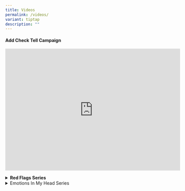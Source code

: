 ```yaml
---
title: Videos
permalink: /videos/
variant: tiptap
description: ""
---
```

<h4>Add Check Tell Campaign</h4>
<div class="iframe-wrapper">
<iframe height="385" width="550" allowfullscreen="true" frameborder="0" src="https://www.youtube.com/embed/5wPxjwKtB0c?si=1Zds-hsZVG75R6Mu"></iframe>
</div>
<p></p>
<div data-type="detailGroup" class="isomer-accordion-group isomer-accordion isomer-accordion-white">
<details class="isomer-details">
<summary><strong>Red Flags Series</strong>
</summary>
<div data-type="detailsContent" class="isomer-details-content">
<table style="minWidth: 50px">
<colgroup>
<col>
<col>
</colgroup>
<tbody>
<tr>
<th rowspan="1" colspan="1">
<div class="iframe-wrapper">
<iframe allowfullscreen="true" frameborder="0" src="https://www.youtube.com/embed/pM0igduWE9A"></iframe>
</div>
</th>
<th rowspan="1" colspan="1">
<div class="iframe-wrapper">
<iframe allowfullscreen="true" frameborder="0" src="https://www.youtube.com/embed/AxKEfu5x8Xk"></iframe>
</div>
</th>
</tr>
<tr>
<td rowspan="1" colspan="1">
<div class="iframe-wrapper">
<iframe allowfullscreen="true" frameborder="0" src="https://www.youtube.com/embed/lPmPEFw9E-4"></iframe>
</div>
</td>
<td rowspan="1" colspan="1">
<div class="iframe-wrapper">
<iframe allowfullscreen="true" frameborder="0" src="https://www.youtube.com/embed/KB30i39fQB8"></iframe>
</div>
</td>
</tr>
</tbody>
</table>
</div>
</details>
</div>
<div data-type="detailGroup" class="isomer-accordion-group isomer-accordion isomer-accordion-white">
<details class="isomer-details">
<summary>Emotions In My Head Series</summary>
<div data-type="detailsContent" class="isomer-details-content">
<table style="minWidth: 75px">
<colgroup>
<col>
<col>
<col>
</colgroup>
<tbody>
<tr>
<th rowspan="1" colspan="1">
<p></p>
</th>
<th rowspan="1" colspan="1">
<p></p>
</th>
<th rowspan="1" colspan="1">
<p></p>
</th>
</tr>
<tr>
<td rowspan="1" colspan="1">
<p></p>
</td>
<td rowspan="1" colspan="1">
<p></p>
</td>
<td rowspan="1" colspan="1">
<p></p>
</td>
</tr>
</tbody>
</table>
</div>
</details>
</div>
<p></p>